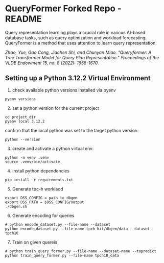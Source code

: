 # QueryFormer Forked Repo - README

Query representation learning plays a crucial role in various AI-based database tasks, such as query optimization and workload forecasting. QueryFormer is a method that uses attention to learn query representation. 

_Zhao, Yue, Gao Cong, Jiachen Shi, and Chunyan Miao. "Queryformer: A Tree Transformer Model for Query Plan Representation." Proceedings of the VLDB Endowment 15, no. 8 (2022): 1658-1670._

## Setting up a Python 3.12.2 Virtual Environment
1. check available python versions installed via pyenv
```shell
pyenv versions
```
2. set a python version for the current project
```shell
cd project_dir
pyenv local 3.12.2
```

confirm that the local python was set to the target python version:
```shell
python --version
```
3. create and activate a python virtual env:
```shell
python -m venv .venv
source .venv/bin/activate
```

4. install python dependencies
```shell
pip install -r requirements.txt
```

5. Generate tpc-h worklaod
```shell
export DSS_CONFIG = path to dbgen
export DSS_PATH = $DSS_CONFIG/output
./dbgen.sh
```

6. Generate encoding for queries
```shell
# python encode_dataset.py --file-name --dataset
python encode_dataset.py --file-name tpch-kit/dbgen/data --dataset tpch10
```

7. Train on given quereis
```shell
# python train_query_former.py --file-name --dataset-name --topredict
python train_query_former.py --file-name tpch10_data
